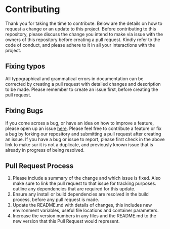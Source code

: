 # Contributing
Thank you for taking the time to contribute. Below are the details on how to request a change or an update to this project. Before contributing to this repository, please discuss the change you intend to make via issue with the owners of this repository before creating a pull request. Kindly refer to the code of conduct, and please adhere to it in all your interactions with the project. 

## Fixing typos

All typographical and grammatical errors in documentation can be corrected by creating a pull request with detailed changes and description to be made. Please remember to create an issue first, before creating the pull request.

## Fixing Bugs
If you come across a bug, or have an idea on how to improve a feature, please open up an issue [here](https://github.com/UBC-MDS/DSCI_532_Group114_SKEC/issues/new). Please feel free to contribute a feature or fix a bug by forking our repository and submitting a pull request after creating an issue. If you have a bug  or issue to report, please first check in the above link to make sur it is not a duplicate, and previously known issue that is already in progress of being resolved. 

## Pull Request Process
1. Please include a summary of the change and which issue is fixed. Also make sure to link the pull request to that issue for tracking purposes. outline any dependencies that are required for this update.
2. Ensure any install or build dependencies are resolved in the build process, before any pull request is made.
3. Update the README.md with details of changes, this includes new environment variables, useful file locations and container parameters.
4. Increase the version numbers in any files and the README.md to the new version that this Pull Request would represent. 
